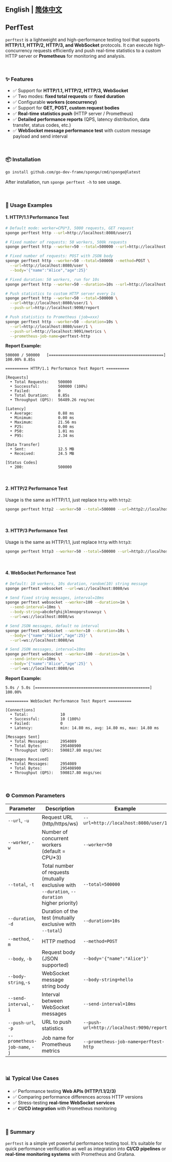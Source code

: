## English | [简体中文](readme-cn.md)

## PerfTest

`perftest` is a lightweight and high-performance testing tool that supports **HTTP/1.1, HTTP/2, HTTP/3, and WebSocket** protocols.
It can execute high-concurrency requests efficiently and push real-time statistics to a custom HTTP server or **Prometheus** for monitoring and analysis.

<br>

### ✨ Features

* ✅ Support for **HTTP/1.1, HTTP/2, HTTP/3, WebSocket**
* ✅ Two modes: **fixed total requests** or **fixed duration**
* ✅ Configurable **workers (concurrency)**
* ✅ Support for **GET, POST, custom request bodies**
* ✅ **Real-time statistics push** (HTTP server / Prometheus)
* ✅ **Detailed performance reports** (QPS, latency distribution, data transfer, status codes, etc.)
* ✅ **WebSocket message performance test** with custom message payload and send interval

<br>

### 📦 Installation

```bash
go install github.com/go-dev-frame/sponge/cmd/sponge@latest
```

After installation, run `sponge perftest -h` to see usage.

<br>

### 🚀 Usage Examples

#### 1. HTTP/1.1 Performance Test

```bash
# Default mode: worker=CPU*3, 5000 requests, GET request
sponge perftest http --url=http://localhost:8080/user/1

# Fixed number of requests: 50 workers, 500k requests
sponge perftest http --worker=50 --total=500000 --url=http://localhost:8080/user/1

# Fixed number of requests: POST with JSON body
sponge perftest http --worker=50 --total=500000 --method=POST \
  --url=http://localhost:8080/user \
  --body='{"name":"Alice","age":25}'

# Fixed duration: 50 workers, run for 10s
sponge perftest http --worker=50 --duration=10s --url=http://localhost:8080/user/1

# Push statistics to custom HTTP server every 1s
sponge perftest http --worker=50 --total=500000 \
  --url=http://localhost:8080/user/1 \
  --push-url=http://localhost:9090/report

# Push statistics to Prometheus (job=xxx)
sponge perftest http --worker=50 --duration=10s \
  --url=http://localhost:8080/user/1 \
  --push-url=http://localhost:9091/metrics \
  --prometheus-job-name=perftest-http
```

**Report Example:**

```
500000 / 500000   [==================================================] 100.00% 8.85s

========== HTTP/1.1 Performance Test Report ==========

[Requests]
  • Total Requests:    500000
  • Successful:        500000 (100%)
  • Failed:            0
  • Total Duration:    8.85s
  • Throughput (QPS):  56489.26 req/sec

[Latency]
  • Average:           0.88 ms
  • Minimum:           0.00 ms
  • Maximum:           21.56 ms
  • P25:               0.00 ms
  • P50:               1.01 ms
  • P95:               2.34 ms

[Data Transfer]
  • Sent:              12.5 MB
  • Received:          24.5 MB

[Status Codes]
  • 200:               500000
```

<br>

#### 2. HTTP/2 Performance Test

Usage is the same as HTTP/1.1, just replace `http` with `http2`:

```bash
sponge perftest http2 --worker=50 --total=500000 --url=http2://localhost:8080/user/1
```

<br>

#### 3. HTTP/3 Performance Test

Usage is the same as HTTP/1.1, just replace `http` with `http3`:

```bash
sponge perftest http3 --worker=50 --total=500000 --url=http3://localhost:8080/user/1
```

<br>

#### 4. WebSocket Performance Test

```bash
# Default: 10 workers, 10s duration, random(10) string message
sponge perftest websocket --url=ws://localhost:8080/ws

# Send fixed string messages, interval=10ms
sponge perftest websocket --worker=100 --duration=1m \
  --send-interval=10ms \
  --body-string=abcdefghijklmnopqrstuvwxyz \
  --url=ws://localhost:8080/ws

# Send JSON messages, default no interval
sponge perftest websocket --worker=10 --duration=10s \
  --body='{"name":"Alice","age":25}' \
  --url=ws://localhost:8080/ws

# Send JSON messages, interval=10ms
sponge perftest websocket --worker=100 --duration=1m \
  --send-interval=10ms \
  --body='{"name":"Alice","age":25}' \
  --url=ws://localhost:8080/ws
```

**Report Example:**

```
5.0s / 5.0s [==================================================] 100.00%

========== WebSocket Performance Test Report ==========

[Connections]
  • Total:              10
  • Successful:         10 (100%)
  • Failed:             0
  • Latency:            min: 14.80 ms, avg: 14.80 ms, max: 14.80 ms

[Messages Sent]
  • Total Messages:     2954089
  • Total Bytes:        295408900
  • Throughput (QPS):   590817.80 msgs/sec

[Messages Received]
  • Total Messages:     2954089
  • Total Bytes:        295408900
  • Throughput (QPS):   590817.80 msgs/sec
```

<br>

### ⚙️ Common Parameters

| Parameter               | Description                                                                   | Example                                   |
| ----------------------- |-------------------------------------------------------------------------------|-------------------------------------------|
| `--url`, `-u`                 | Request URL (http/https/ws)                                                   | `--url=http://localhost:8080/user/1`      |
| `--worker`, `-w`              | Number of concurrent workers (default = CPU\*3)                               | `--worker=50`                             |
| `--total`, `-t`               | Total number of requests (mutually exclusive with `--duration`, `--duration` higher priority) | `--total=500000`                          |
| `--duration`, `-d`              | Duration of the test (mutually exclusive with `--total`)                      | `--duration=10s`                          |
| `--method`, `-m`              | HTTP method                                                                   | `--method=POST`                           |
| `--body`, `-b`                 | Request body (JSON supported)                                                 | `--body='{"name":"Alice"}'`               |
| `--body-string`,`-s`         | WebSocket message string body                                                 | `--body-string=hello`                     |
| `--send-interval`, `-i`       | Interval between WebSocket messages                                           | `--send-interval=10ms`                    |
| `--push-url`, `-p`            | URL to push statistics                                                        | `--push-url=http://localhost:9090/report` |
| `--prometheus-job-name`, `-j` | Job name for Prometheus metrics                                               | `--prometheus-job-name=perftest-http`     |

<br>

### 📊 Typical Use Cases

* ✅  Performance testing **Web APIs (HTTP/1.1/2/3)**
* ✅ Comparing performance differences across HTTP versions
* ✅ Stress-testing **real-time WebSocket services**
* ✅ **CI/CD integration** with Prometheus monitoring

<br>

### 📝 Summary

`perftest` is a simple yet powerful performance testing tool.
It’s suitable for quick performance verification as well as integration into **CI/CD pipelines** or **real-time monitoring systems** with Prometheus and Grafana.
